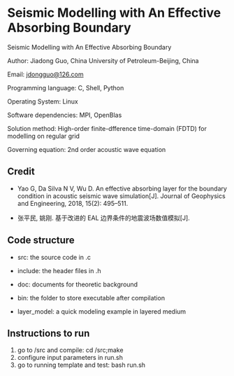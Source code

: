 # Seismic Modelling with An Effective Absorbing Boundary

Seismic Modelling with An Effective Absorbing Boundary

Author: Jiadong Guo, China University of Petroleum-Beijing, China

Email: [jdongguo@126.com](mailto:jdongguo@126.com)

Programming language: C, Shell, Python

Operating System: Linux

Software dependencies: MPI, OpenBlas

Solution method: High-order finite-dfference time-domain (FDTD) for modelling on regular grid

Governing equation: 2nd order acoustic wave equation

## Credit

- Yao G, Da Silva N V, Wu D. An effective absorbing layer for the boundary condition in acoustic seismic wave simulation[J]. Journal of Geophysics and Engineering, 2018, 15(2): 495–511.

- 张平民, 姚刚. 基于改进的 EAL 边界条件的地震波场数值模拟[J].

## Code structure

- src: the source code in .c

- include: the header files in .h

- doc: documents for theoretic background

- bin: the folder to store executable after compilation

- layer_model: a quick modeling example in layered medium

## Instructions to run

1. go to /src and compile: cd /src;make
2. configure input parameters in run.sh
3. go to running template and test: bash run.sh
